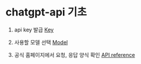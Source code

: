 # chatgpt-api 기초

1. api key 발급 [Key](https://platform.openai.com/account/api-keys)

2. 사용할 모델 선택 [Model](https://platform.openai.com/docs/models/overview)

3. 공식 홈페이지에서 요청, 응답 양식 확인 [API reference](https://platform.openai.com/docs/api-reference/chat/create)

<br><br>



